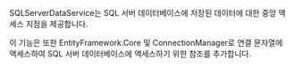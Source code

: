 ﻿SQLServerDataService는 SQL 서버 데이터베이스에 저장된 데이터에 대한 중앙 액세스 지점을 제공합니다.

이 기능은 또한 EntityFramework.Core 및 ConnectionManager로 연결 문자열에 액세스하여 SQL 서버 데이터베이스에 액세스하기 위한 참조를 추가합니다.
